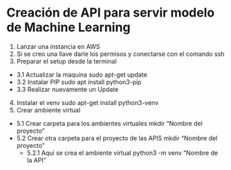 # Creación de API para servir modelo de Machine Learning #

1. Lanzar una instancia en AWS
2. Si se creo una llave darle los permisos y conectarse con el comando ssh
3. Preparar el setup desde la terminal
  - 3.1 Actualizar la maquina sudo apt-get update
  - 3.2 Instalar PIP sudo apt install python3-pip
  - 3.3 Realizar nuevamente un Update
4. Instalar el venv sudo apt-get install python3-venv
5. Crear ambiente virtual
  - 5.1 Crear carpeta para los ambientes virtuales mkdir “Nombre del proyecto”
  - 5.2 Crear otra carpeta para el proyecto de las APIS mkdir “Nombre del proyecto”
    - 5.2.1 Aquí se crea el ambiente virtual python3 -m venv “Nombre de la API”
